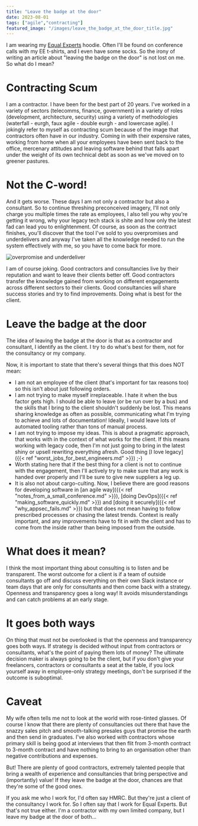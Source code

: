 ```yaml
---
title: "Leave the badge at the door"
date: 2023-08-01
tags: ["agile","contracting"]
featured_image: "/images/leave_the_badge_at_the_door_title.jpg"
---
```


I am wearing my [Equal Experts](https://equalexperts.com) hoodie. Often I'll be found on conference calls with my 
EE t-shirts, and I even have some socks. So the irony of writing an article about "leaving the badge on the door" is 
not lost on me. So what do I mean?

# Contracting Scum

I am a contractor. I have been for the best part of 20 years. I've worked in a variety of sectors (telecomms, finance,
government) in a variety of roles (development, architecture, security) using a variety of methodologies (waterfall - eurgh, 
faux agile - double eurgh - and lowercase agile). I jokingly refer to myself as contracting scum because of
the image that contractors often have in our industry. Coming in with their expensive rates, working from home when
all your employees have been sent back to the office, mercenary attitudes and
leaving software behind that falls apart under the weight of its own technical debt as soon as we've moved on to 
greener pastures.

# Not the C-word!

And it gets worse. These days I am not only a contractor but also a consultant. So to continue threshing preconceived
imagery, I'll not only charge you multiple times the rate as employees, I also tell you why you're getting it wrong, why
your legacy tech stack is shite and how only the latest fad can lead you to enlightenment. Of course, as soon as the contract
finishes, you'll discover that the tool I've sold to you overpromises and underdelivers and anyway I've taken all the 
knowledge needed to run the system effectively with me, so you have to come back for more.

![overpromise and underdeliver](/images/leave_the_badge_at_the_door_overpromise.png)

I am of course joking. Good contractors and consultancies live by their reputation and want to leave their clients
better off. Good contractors transfer the knowledge gained from working on different engagements across different
sectors to their clients. Good consultancies will share success stories and try to find improvements. Doing what
is best for the client.

# Leave the badge at the door

The idea of leaving the badge at the door is that as a contractor and consultant, I identify as the client. I try 
to do what's best for them, not for the consultancy or my company.

Now, it is important to state that there's several things that this does NOT mean:

- I am not an employee of the client (that's important for tax reasons too) so this isn't about just following orders.
- I am not trying to make myself irreplaceable. I hate it when the bus factor gets high. I should be able to leave
  (or be run over by a bus) and the skills that I bring to the client shouldn't suddenly be lost. This means sharing
  knowledge as often as possible, communicating what I'm trying to achieve and lots of documentation! Ideally, I
  would leave lots of automated tooling rather than tons of manual process.
- I am not trying to impose my ideas. This is about a pragmatic approach, that works with in the context of
  what works for the client. If this means working with legacy code, then I'm not just going to bring in the latest
  shiny or upsell rewriting everything afresh. Good thing [I love legacy]({{< ref "worst_jobs_for_best_engineers.md" >}}) ;-)
- Worth stating here that if the best thing for a client is not to continue with the engagement, then I'll actively
  try to make sure that any work is handed over properly and I'll be sure to give new suppliers a leg up.
- It is also not about cargo-culting. Now, I believe there are good reasons for developing software in 
  [an agile way]({{< ref "notes_from_a_small_conference.md" >}}), [doing DevOps]({{< ref "making_software_quickly.md" >}})
  and [doing it securely]({{< ref "why_appsec_fails.md" >}}) but that does not mean having to follow prescribed
  processes or chasing the latest trends. Context is really important, and any improvements have to fit in with
  the client and has to come from the inside rather than being imposed from the outside.

# What does it mean?

I think the most important thing about consulting is to listen and be transparent. The worst outcome for a client
is if a team of outside consultants go off and discuss everything on their own Slack instance or 
team days that are only for consultants and then come back with a strategy. Openness and transparency goes a long
way! It avoids misunderstandings and can catch problems at an early stage.

# It goes both ways

On thing that must not be overlooked is that the openness and transparency goes both ways. If strategy is decided
without input from contractors or consultants, what's the point of paying them lots of money? The ultimate decision
maker is always going to be the client, but if you don't give your freelancers, contractors or consultants a seat
at the table, if you lock yourself away in employee-only strategy meetings, don't be surprised if the outcome
is suboptimal.

# Caveat

My wife often tells me not to look at the world with rose-tinted glasses. Of course I know that there are plenty
of consultancies out there that have the snazzy sales pitch and smooth-talking presales guys that promise the earth
and then send in graduates. I've also worked with contractors whose primary skill is being good at interviews that then
flit from 3-month contract to 3-month contract and have nothing to bring to an organisation other than negative 
contributions and expenses.

But! There are plenty of good contractors, extremely talented people that bring a wealth of experience and 
consultancies that bring perspective and (importantly) value! If they leave the badge at the door, chances are
that they're some of the good ones.

If you ask me who I work for, I'd often say HMRC. But they're just a client of the consultancy I work for. So I often
say that I work for Equal Experts. But that's not true either. I'm a contractor with my own limited company, but I
leave my badge at the door of both...


